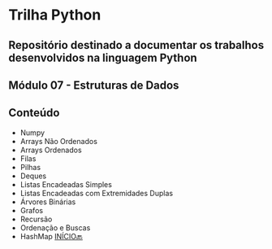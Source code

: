 # Trilha Python
## Repositório destinado a documentar os trabalhos desenvolvidos na linguagem Python
## Módulo 07 - Estruturas de Dados
## Conteúdo
- Numpy
- Arrays Não Ordenados
- Arrays Ordenados
- Filas
- Pilhas
- Deques
- Listas Encadeadas Simples
- Listas Encadeadas com Extremidades Duplas
- Árvores Binárias
- Grafos
- Recursão
- Ordenação e Buscas
- HashMap
[INÍCIO🔙](https://github.com/marlissonls/trilha_python/tree/main)